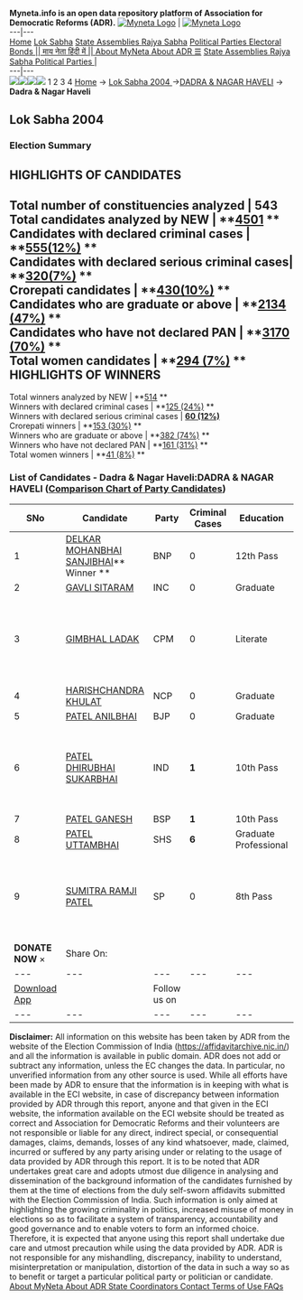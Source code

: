 **Myneta.info is an open data repository platform of Association for Democratic Reforms (ADR).**
[![Myneta Logo](https://www.myneta.info/lib/img/myneta-logo.png)](https://www.myneta.info/) | [![Myneta Logo](https://www.myneta.info/lib/img/adr-logo.png)](https://adrindia.org)  
---|---  
[Home](https://www.myneta.info/) [Lok Sabha](https://www.myneta.info/#ls "Lok Sabha") [ State Assemblies ](https://www.myneta.info/#sa "State Assemblies") [Rajya Sabha](https://www.myneta.info/#rs "Rajya Sabha") [Political Parties ](https://www.myneta.info/party "Political Parties") [ Electoral Bonds ](https://www.myneta.info/electoral_bonds "Electoral Bonds") [ || माय नेता हिंदी में || ](https://translate.google.co.in/translate?prev=hp&hl=en&js=y&u=www.myneta.info&sl=en&tl=hi&history_state0=) [ About MyNeta ](https://adrindia.org/content/about-myneta) [ About ADR ](https://adrindia.org/about-adr/who-we-are) [☰](javascript:void\(0\))
[ State Assemblies ](https://www.myneta.info/#sa "State Assemblies") [ Rajya Sabha ](https://www.myneta.info/#rs "Rajya Sabha") [ Political Parties ](https://www.myneta.info/party "Political Parties")
|   
---|---  
![](https://www.myneta.info/lib/img/banner/banner-1.png)![](https://www.myneta.info/lib/img/banner/banner-2.png)![](https://www.myneta.info/lib/img/banner/banner-3.png)![](https://www.myneta.info/lib/img/banner/banner-4.png)
1  2  3  4 
[Home](https://www.myneta.info/) → [Lok Sabha 2004 ](https://www.myneta.info/loksabha2004/)→[DADRA & NAGAR HAVELI](https://www.myneta.info/loksabha2004/index.php?action=show_constituencies&state_id=31) → **Dadra & Nagar Haveli**
### 
## Lok Sabha 2004 
###  Election Summary 
HIGHLIGHTS OF CANDIDATES  
---  
Total number of constituencies analyzed |  543   
Total candidates analyzed by NEW | **[4501](https://www.myneta.info/loksabha2004/index.php?action=summary&subAction=candidates_analyzed&sort=candidate#summary) **  
Candidates with declared criminal cases | **[555(12%)](https://www.myneta.info/loksabha2004/index.php?action=summary&subAction=crime&sort=candidate#summary) **  
Candidates with declared serious criminal cases| **[320(7%)](https://www.myneta.info/loksabha2004/index.php?action=summary&subAction=serious_crime&sort=candidate#summary) **  
Crorepati candidates | **[430(10%)](https://www.myneta.info/loksabha2004/index.php?action=summary&subAction=crorepati&sort=candidate#summary) **  
Candidates who are graduate or above | **[2134 (47%)](https://www.myneta.info/loksabha2004/index.php?action=summary&subAction=education&sort=candidate#summary) **  
Candidates who have not declared PAN | **[3170 (70%)](https://www.myneta.info/loksabha2004/index.php?action=summary&subAction=without_pan&sort=candidate#summary) **  
Total women candidates | **[294 (7%)](https://www.myneta.info/loksabha2004/index.php?action=summary&subAction=women_candidate&sort=candidate#summary) **  
HIGHLIGHTS OF WINNERS  
---  
Total winners analyzed by NEW | **[514](https://www.myneta.info/loksabha2004/index.php?action=summary&subAction=winner_analyzed&sort=candidate#summary) **  
Winners with declared criminal cases | **[125 (24%)](https://www.myneta.info/loksabha2004/index.php?action=summary&subAction=winner_crime&sort=candidate#summary) **  
Winners with declared serious criminal cases | **[60 (12%)](https://www.myneta.info/loksabha2004/index.php?action=summary&subAction=winner_serious_crime&sort=candidate#summary)**  
Crorepati winners | **[153 (30%)](https://www.myneta.info/loksabha2004/index.php?action=summary&subAction=winner_crorepati&sort=candidate#summary) **  
Winners who are graduate or above | **[382 (74%)](https://www.myneta.info/loksabha2004/index.php?action=summary&subAction=winner_education&sort=candidate#summary) **  
Winners who have not declared PAN | **[161 (31%)](https://www.myneta.info/loksabha2004/index.php?action=summary&subAction=winner_without_pan&sort=candidate#summary) **  
Total women winners | **[41 (8%)](https://www.myneta.info/loksabha2004/index.php?action=summary&subAction=winner_women&sort=candidate#summary) **  
### List of Candidates - Dadra & Nagar Haveli:DADRA & NAGAR HAVELI ([Comparison Chart of Party Candidates](https://www.myneta.info/loksabha2004/comparisonchart.php?constituency_id=112))
SNo | Candidate| Party| Criminal Cases| Education| Age| Total Assets| Liabilities  
---|---|---|---|---|---|---|---  
1  | [DELKAR MOHANBHAI SANJIBHAI](https://www.myneta.info/loksabha2004/candidate.php?candidate_id=1002)** Winner ** | BNP | 0 | 12th Pass| 41 | Rs 2,86,19,160 ~ 2 Crore+ | Rs 12,96,271 ~ 12 Lacs+  
2  | [GAVLI SITARAM](https://www.myneta.info/loksabha2004/candidate.php?candidate_id=1003) | INC | 0 | Graduate| 48 | Rs 92,46,142 ~ 92 Lacs+ | Rs 1,91,667 ~ 1 Lacs+  
3  | [GIMBHAL LADAK](https://www.myneta.info/loksabha2004/candidate.php?candidate_id=1009) | CPM | 0 | Literate| 54 | ![](https://myneta.info/image_v2.php?myneta_folder=loksabha2004&candidate_id=1009&col=ta) | ![](https://myneta.info/image_v2.php?myneta_folder=loksabha2004&candidate_id=1009&col=lia)  
4  | [HARISHCHANDRA KHULAT](https://www.myneta.info/loksabha2004/candidate.php?candidate_id=1007) | NCP | 0 | Graduate| 39 | Rs 6,81,368 ~ 6 Lacs+ | Rs 6,08,407 ~ 6 Lacs+  
5  | [PATEL ANILBHAI](https://www.myneta.info/loksabha2004/candidate.php?candidate_id=1004) | BJP | 0 | Graduate| 33 | Rs 8,41,000 ~ 8 Lacs+ | Rs 0 ~   
6  | [PATEL DHIRUBHAI SUKARBHAI](https://www.myneta.info/loksabha2004/candidate.php?candidate_id=1006) | IND | **1** | 10th Pass| 38 | ![](https://myneta.info/image_v2.php?myneta_folder=loksabha2004&candidate_id=1006&col=ta) | ![](https://myneta.info/image_v2.php?myneta_folder=loksabha2004&candidate_id=1006&col=lia)  
7  | [PATEL GANESH](https://www.myneta.info/loksabha2004/candidate.php?candidate_id=1011) | BSP | **1** | 10th Pass| 26 | Rs 1,238 ~ 1 Thou+ | Rs 0 ~   
8  | [PATEL UTTAMBHAI](https://www.myneta.info/loksabha2004/candidate.php?candidate_id=1005) | SHS | **6** | Graduate Professional| 37 | Rs 79,500 ~ 79 Thou+ | Rs 2,85,003 ~ 2 Lacs+  
9  | [SUMITRA RAMJI PATEL](https://www.myneta.info/loksabha2004/candidate.php?candidate_id=1010) | SP | 0 | 8th Pass| 25 | ![](https://myneta.info/image_v2.php?myneta_folder=loksabha2004&candidate_id=1010&col=ta) | ![](https://myneta.info/image_v2.php?myneta_folder=loksabha2004&candidate_id=1010&col=lia)  
|  **DONATE NOW** × |  Share On:  | [](https://api.whatsapp.com/send?text=https%3A%2F%2Fmyneta.info%2Fpunjab2022%2Findex.php%3Faction%3Dshow_constituencies%26state_id%3D19) | [](https://www.facebook.com/sharer/sharer.php?u=https%3A%2F%2Fmyneta.info%2Fpunjab2022%2Findex.php%3Faction%3Dshow_constituencies%26state_id%3D19) | [](https://twitter.com/share?url=https%3A%2F%2Fmyneta.info%2Fpunjab2022%2Findex.php%3Faction%3Dshow_constituencies%26state_id%3D19)  
---|---|---|---|---  
| [ Download App ](https://play.google.com/store/apps/details?id=com.webrosoft.myneta1&pcampaignid=pcampaignidMKT-Other-global-all-co-prtnr-py-PartBadge-Mar2515-1) | [](https://play.google.com/store/apps/details?id=com.webrosoft.myneta1&pcampaignid=pcampaignidMKT-Other-global-all-co-prtnr-py-PartBadge-Mar2515-1) |  Follow us on  | [](https://www.facebook.com/adrindia.org/) | [](https://twitter.com/adrspeaks) | [](https://groups.google.com/g/national-election-watch?hl=en&pli=1) | [](https://www.instagram.com/adrspeaks/) | [](https://www.youtube.com/user/adrspeaks) | [](https://sharechat.com/profile/adrspeaks)  
---|---|---|---|---|---|---|---|---  
**Disclaimer:** All information on this website has been taken by ADR from the website of the Election Commission of India (https://affidavitarchive.nic.in/) and all the information is available in public domain. ADR does not add or subtract any information, unless the EC changes the data. In particular, no unverified information from any other source is used. While all efforts have been made by ADR to ensure that the information is in keeping with what is available in the ECI website, in case of discrepancy between information provided by ADR through this report, anyone and that given in the ECI website, the information available on the ECI website should be treated as correct and Association for Democratic Reforms and their volunteers are not responsible or liable for any direct, indirect special, or consequential damages, claims, demands, losses of any kind whatsoever, made, claimed, incurred or suffered by any party arising under or relating to the usage of data provided by ADR through this report. It is to be noted that ADR undertakes great care and adopts utmost due diligence in analysing and dissemination of the background information of the candidates furnished by them at the time of elections from the duly self-sworn affidavits submitted with the Election Commission of India. Such information is only aimed at highlighting the growing criminality in politics, increased misuse of money in elections so as to facilitate a system of transparency, accountability and good governance and to enable voters to form an informed choice. Therefore, it is expected that anyone using this report shall undertake due care and utmost precaution while using the data provided by ADR. ADR is not responsible for any mishandling, discrepancy, inability to understand, misinterpretation or manipulation, distortion of the data in such a way so as to benefit or target a particular political party or politician or candidate. 
[ About MyNeta ](https://adrindia.org/content/about-myneta) [ About ADR ](https://adrindia.org/about-adr/who-we-are) [ State Coordinators ](https://adrindia.org/about-adr/state-coordinators) [ Contact ](https://adrindia.org/contact-us) [ Terms of Use ](https://adrindia.org/content/adr-terms-use) [ FAQs ](https://adrindia.org/content/faqs)
